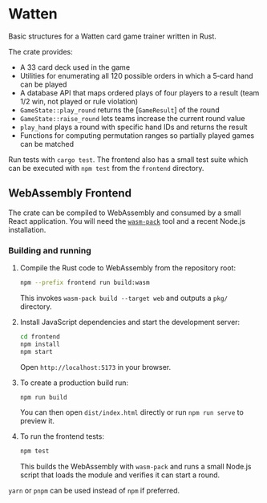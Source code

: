 # Watten

Basic structures for a Watten card game trainer written in Rust.

The crate provides:

- A 33 card deck used in the game
- Utilities for enumerating all 120 possible orders in which a 5‑card hand can be played
- A database API that maps ordered plays of four players to a result (team 1/2 win, not played or rule violation)
- `GameState::play_round` returns the [`GameResult`] of the round
- `GameState::raise_round` lets teams increase the current round value
- `play_hand` plays a round with specific hand IDs and returns the result
- Functions for computing permutation ranges so partially played games can be matched

Run tests with `cargo test`. The frontend also has a small
test suite which can be executed with `npm test` from the
`frontend` directory.

## WebAssembly Frontend

The crate can be compiled to WebAssembly and consumed by a small React
application.  You will need the [`wasm-pack`](https://rustwasm.github.io/wasm-pack/)
tool and a recent Node.js installation.

### Building and running

1. Compile the Rust code to WebAssembly from the repository root:

   ```bash
   npm --prefix frontend run build:wasm
   ```

   This invokes `wasm-pack build --target web` and outputs a `pkg/` directory.

2. Install JavaScript dependencies and start the development server:

   ```bash
   cd frontend
   npm install
   npm start
   ```

   Open `http://localhost:5173` in your browser.

3. To create a production build run:

   ```bash
   npm run build
   ```

   You can then open `dist/index.html` directly or run `npm run serve` to preview
   it.

4. To run the frontend tests:

   ```bash
   npm test
   ```

   This builds the WebAssembly with `wasm-pack` and runs a small Node.js
   script that loads the module and verifies it can start a round.

`yarn` or `pnpm` can be used instead of `npm` if preferred.
